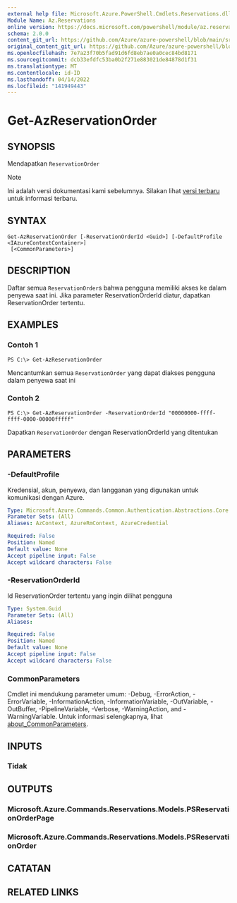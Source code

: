 ```yaml
---
external help file: Microsoft.Azure.PowerShell.Cmdlets.Reservations.dll-Help.xml
Module Name: Az.Reservations
online version: https://docs.microsoft.com/powershell/module/az.reservations/get-azreservationorder
schema: 2.0.0
content_git_url: https://github.com/Azure/azure-powershell/blob/main/src/Reservations/Reservations/help/Get-AzReservationOrder.md
original_content_git_url: https://github.com/Azure/azure-powershell/blob/main/src/Reservations/Reservations/help/Get-AzReservationOrder.md
ms.openlocfilehash: 7e7a23f70b5fad91d6fd8eb7ae0a0cec84bd8171
ms.sourcegitcommit: dcb33efdfc53ba0b2f271e883021de84878d1f31
ms.translationtype: MT
ms.contentlocale: id-ID
ms.lasthandoff: 04/14/2022
ms.locfileid: "141949443"
---
```

# Get-AzReservationOrder

## SYNOPSIS
Mendapatkan `ReservationOrder`

> [!NOTE]
>Ini adalah versi dokumentasi kami sebelumnya. Silakan lihat [versi terbaru](/powershell/module/az.reservations/get-azreservationorder) untuk informasi terbaru.

## SYNTAX

```
Get-AzReservationOrder [-ReservationOrderId <Guid>] [-DefaultProfile <IAzureContextContainer>]
 [<CommonParameters>]
```

## DESCRIPTION
Daftar semua `ReservationOrder`s bahwa pengguna memiliki akses ke dalam penyewa saat ini. Jika parameter ReservationOrderId diatur, dapatkan ReservationOrder tertentu.

## EXAMPLES

### Contoh 1
```
PS C:\> Get-AzReservationOrder
```

Mencantumkan semua `ReservationOrder` yang dapat diakses pengguna dalam penyewa saat ini

### Contoh 2
```
PS C:\> Get-AzReservationOrder -ReservationOrderId "00000000-ffff-ffff-0000-00000fffff"
```

Dapatkan `ReservationOrder` dengan ReservationOrderId yang ditentukan

## PARAMETERS

### -DefaultProfile
Kredensial, akun, penyewa, dan langganan yang digunakan untuk komunikasi dengan Azure.

```yaml
Type: Microsoft.Azure.Commands.Common.Authentication.Abstractions.Core.IAzureContextContainer
Parameter Sets: (All)
Aliases: AzContext, AzureRmContext, AzureCredential

Required: False
Position: Named
Default value: None
Accept pipeline input: False
Accept wildcard characters: False
```

### -ReservationOrderId
Id ReservationOrder tertentu yang ingin dilihat pengguna

```yaml
Type: System.Guid
Parameter Sets: (All)
Aliases:

Required: False
Position: Named
Default value: None
Accept pipeline input: False
Accept wildcard characters: False
```

### CommonParameters
Cmdlet ini mendukung parameter umum: -Debug, -ErrorAction, -ErrorVariable, -InformationAction, -InformationVariable, -OutVariable, -OutBuffer, -PipelineVariable, -Verbose, -WarningAction, and -WarningVariable. Untuk informasi selengkapnya, lihat [about_CommonParameters](http://go.microsoft.com/fwlink/?LinkID=113216).

## INPUTS

### Tidak

## OUTPUTS

### Microsoft.Azure.Commands.Reservations.Models.PSReservationOrderPage

### Microsoft.Azure.Commands.Reservations.Models.PSReservationOrder

## CATATAN

## RELATED LINKS
